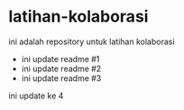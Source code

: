 # latihan-kolaborasi
ini adalah repository untuk latihan kolaborasi

- ini update readme #1
- ini update readme #2
- ini update readme #3

ini update ke 4
